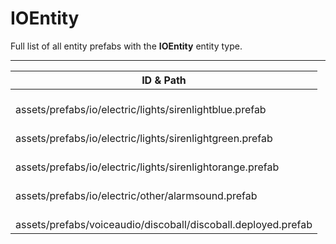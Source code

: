 # IOEntity
Full list of all <Badge type="warning" text="5"/> entity prefabs with the **IOEntity** entity type.

---
| ID & Path |
| --- |
| <a href="#1124418807"><Badge id="1124418807" type="tip" text="#"/></a> <Badge type="tip" text="1124418807"/> <br> assets/prefabs/io/electric/lights/sirenlightblue.prefab |
| <a href="#2400067639"><Badge id="2400067639" type="tip" text="#"/></a> <Badge type="tip" text="2400067639"/> <br> assets/prefabs/io/electric/lights/sirenlightgreen.prefab |
| <a href="#4129440825"><Badge id="4129440825" type="tip" text="#"/></a> <Badge type="tip" text="4129440825"/> <br> assets/prefabs/io/electric/lights/sirenlightorange.prefab |
| <a href="#500822506"><Badge id="500822506" type="tip" text="#"/></a> <Badge type="tip" text="500822506"/> <br> assets/prefabs/io/electric/other/alarmsound.prefab |
| <a href="#2613307285"><Badge id="2613307285" type="tip" text="#"/></a> <Badge type="tip" text="2613307285"/> <br> assets/prefabs/voiceaudio/discoball/discoball.deployed.prefab |
